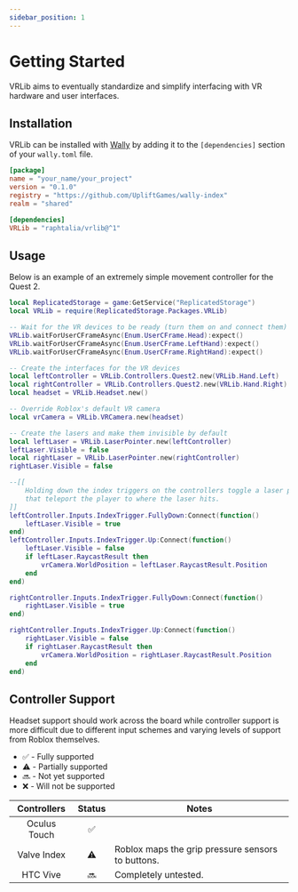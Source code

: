 ```yaml
---
sidebar_position: 1
---
```


# Getting Started

VRLib aims to eventually standardize and simplify interfacing with VR hardware and user interfaces.

## Installation

VRLib can be installed with [Wally](https://wally.run) by adding it to the `[dependencies]` section of your
`wally.toml` file.

```toml
[package]
name = "your_name/your_project"
version = "0.1.0"
registry = "https://github.com/UpliftGames/wally-index"
realm = "shared"

[dependencies]
VRLib = "raphtalia/vrlib@^1"
```

## Usage

Below is an example of an extremely simple movement controller for the Quest 2.

```lua
local ReplicatedStorage = game:GetService("ReplicatedStorage")
local VRLib = require(ReplicatedStorage.Packages.VRLib)

-- Wait for the VR devices to be ready (turn them on and connect them)
VRLib.waitForUserCFrameAsync(Enum.UserCFrame.Head):expect()
VRLib.waitForUserCFrameAsync(Enum.UserCFrame.LeftHand):expect()
VRLib.waitForUserCFrameAsync(Enum.UserCFrame.RightHand):expect()

-- Create the interfaces for the VR devices
local leftController = VRLib.Controllers.Quest2.new(VRLib.Hand.Left)
local rightController = VRLib.Controllers.Quest2.new(VRLib.Hand.Right)
local headset = VRLib.Headset.new()

-- Override Roblox's default VR camera
local vrCamera = VRLib.VRCamera.new(headset)

-- Create the lasers and make them invisible by default
local leftLaser = VRLib.LaserPointer.new(leftController)
leftLaser.Visible = false
local rightLaser = VRLib.LaserPointer.new(rightController)
rightLaser.Visible = false

--[[
    Holding down the index triggers on the controllers toggle a laser pointer
    that teleport the player to where the laser hits.
]]
leftController.Inputs.IndexTrigger.FullyDown:Connect(function()
    leftLaser.Visible = true
end)
leftController.Inputs.IndexTrigger.Up:Connect(function()
    leftLaser.Visible = false
    if leftLaser.RaycastResult then
        vrCamera.WorldPosition = leftLaser.RaycastResult.Position
    end
end)

rightController.Inputs.IndexTrigger.FullyDown:Connect(function()
    rightLaser.Visible = true
end)

rightController.Inputs.IndexTrigger.Up:Connect(function()
    rightLaser.Visible = false
    if rightLaser.RaycastResult then
        vrCamera.WorldPosition = rightLaser.RaycastResult.Position
    end
end)
```

## Controller Support

Headset support should work across the board while controller support is more difficult due to different input schemes and varying levels of support from Roblox themselves.

-   :white_check_mark: - Fully supported
-   :warning: - Partially supported
-   :soon: - Not yet supported
-   :x: - Will not be supported

| Controllers  |       Status       | Notes                                             |
| :----------: | :----------------: | ------------------------------------------------- |
| Oculus Touch | :white_check_mark: |                                                   |
| Valve Index  |     :warning:      | Roblox maps the grip pressure sensors to buttons. |
|   HTC Vive   |       :soon:       | Completely untested.                              |
